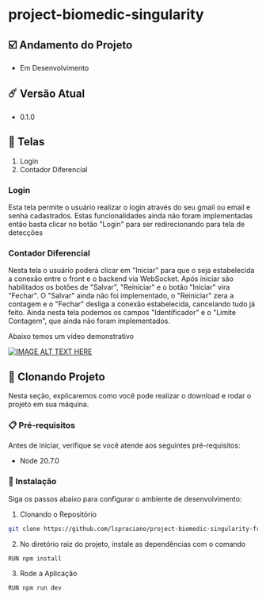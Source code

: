 # project-biomedic-singularity


## ☑️ Andamento do Projeto

- Em Desenvolvimento


## ☄️ Versão Atual

- 0.1.0

## 🎨 Telas

1. Login
2. Contador Diferencial


### Login

Esta tela permite o usuário realizar o login através do seu gmail ou 
email e senha cadastrados. Estas funcionalidades ainda não foram implementadas
então basta clicar no botão "Login" para ser redirecionando para tela
de detecções

### Contador Diferencial

Nesta tela o usuário poderá clicar em "Iniciar" para que o seja estabelecida 
a conexão entre o front e o backend via WebSocket. Após iniciar são habilitados
os botões de "Salvar", "Reiniciar" e o botão "Iniciar" vira "Fechar". O "Salvar"
ainda não foi implementado, o "Reiniciar" zera a contagem e o "Fechar" desliga a
conexão estabelecida, cancelando tudo já feito. Ainda nesta tela podemos os 
campos "Identificador" e o "Limite Contagem", que ainda não foram implementados.

Abaixo temos um vídeo demonstrativo

[![IMAGE ALT TEXT HERE](https://img.youtube.com/vi/bPPGjMr75gk/0.jpg)](https://www.youtube.com/watch?v=bPPGjMr75gk)

## 🚀 Clonando Projeto

Nesta seção, explicaremos como você pode realizar o download e
rodar o projeto em sua máquina.

### 📋 Pré-requisitos

Antes de iniciar, verifique se você atende aos seguintes pré-requisitos:

- Node 20.7.0

### 🔧 Instalação

Siga os passos abaixo para configurar o ambiente de desenvolvimento:

1. Clonando o Repositório

```bash
git clone https://github.com/lspraciano/project-biomedic-singularity-frontend
```

2. No diretório raiz do projeto, instale as dependências com o comando

```bash
RUN npm install
```

3. Rode a Aplicação

```bash
RUN npm run dev
```